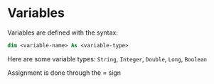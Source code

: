 # Variables

Variables are defined with the syntax:
```vb
dim <variable-name> As <variable-type>
```

Here are some variable types: `String`, `Integer`, `Double`, `Long`, `Boolean`

Assignment is done through the = sign



